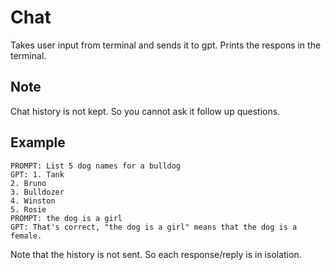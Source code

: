 # Chat

Takes user input from terminal and sends it to gpt. Prints the respons in the terminal.

## Note 

Chat history is not kept. So you cannot ask it follow up questions.

## Example

```
PROMPT: List 5 dog names for a bulldog
GPT: 1. Tank
2. Bruno
3. Bulldozer
4. Winston
5. Rosie
PROMPT: the dog is a girl
GPT: That's correct, "the dog is a girl" means that the dog is a female.
```

Note that the history is not sent. So each response/reply is in isolation.